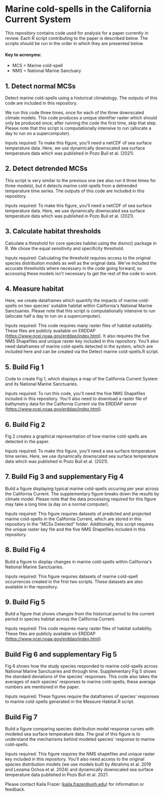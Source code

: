 # Marine cold-spells in the California Current System
This repository contains code used for analysis for a paper currently in review. Each R script contributing to the paper is described below. The scripts should be run in the order in which they are presented below.

#### Key to acronyms:

* MCS = Marine cold-spell
* NMS = National Marine Sanctuary

## 1. Detect normal MCSs
Detect marine cold-spells using a historical climatology. The outputs of this code are included in this repository.

We run this code three times, once for each of the three downscaled climate models. This code produces a unique identifier raster which should only be produced once; after running the code the first time, skip that step. Please note that this script is computationally intensive to run (allocate a day to run on a supercomputer).

Inputs required:
To make this figure, you'll need a netCDF of sea surface temperature data. Here, we use dynamically downscaled sea surface temperature data which was published in Pozo Buil et al. (2021).

## 2. Detect detrended MCSs
This script is very similar to the previous one (we also run it three times for three models), but it detects marine cold-spells from a detrended temperature time series. The outputs of this code are included in this repository.

Inputs required:
To make this figure, you'll need a netCDF of sea surface temperature data. Here, we use dynamically downscaled sea surface temperature data which was published in Pozo Buil et al. (2021).

## 3. Calculate habitat thresholds
Calculate a threshold for core species habitat using the dismo() package in R. We chose the equal sensitivity and specificity threshold.

Inputs required:
Calculating the threshold requires access to the original species distribution models as well as the original data. We've included the accurate thresholds where necessary in the code going forward, so accessing these models isn't necessary to get the rest of the code to work.

## 4. Measure habitat
Here, we create dataframes which quantify the impacts of marine cold-spells on two species' suitable habitat within California's National Marine Sanctuaries. Please note that this script is computationally intensive to run (allocate half a day to run on a supercomputer).

Inputs required:
This code requires many raster files of habitat suitability. These files are publicly available on ERDDAP (https://www.ncei.noaa.gov/erddap/index.html). It also requires the five NMS Shapefiles and unique raster key included in this repository. You'll also need dataframes of marine cold-spells detected in the system, which are included here and can be created via the Detect marine cold-spells.R script.

## 5. Build Fig 1
Code to create Fig 1, which displays a map of the California Current System and its National Marine Sanctuaries.

Inputs required:
To run this code, you'll need the five NMS Shapefiles included in this repository. You'll also need to download a raster file of bathymetry data for the California Current via the ERDDAP server (https://www.ncei.noaa.gov/erddap/index.html). 

## 6. Build Fig 2
Fig 2 creates a graphical representation of how marine cold-spells are detected in the paper.

Inputs required:
To make this figure, you'll need a sea surface temperature time series. Here, we use dynamically downscaled sea surface temperature data which was published in Pozo Buil et al. (2021).

## 7. Build Fig 3 and supplementary Fig 4
Build a figure displaying typical marine cold-spells occuring per year across the California Current. The supplementary figure breaks down the results by climate model. Please note that the data processing required for this figure may take a long time (a day on a normal computer).

Inputs required:
This figure requires datasets of predicted and projected marine cold-spells in the California Current, which are stored in this repository in the "MCSs Detected" folder. Additionally, this script requires the unique raster key file and the five NMS Shapefiles included in this repository.

## 8. Build Fig 4
Build a figure to display changes in marine cold-spells within California's National Marine Sanctuaries.

Inputs required:
This figure requires datasets of marine cold-spell occurrences created in the first two scripts. These datasets are also available in the repository.

## 9. Build Fig 5
Build a figure that shows changes from the historical period to the current period in species habitat across the California Current.

Inputs required:
This code requires many raster files of habitat suitability. These files are publicly available on ERDDAP (https://www.ncei.noaa.gov/erddap/index.html).

## Build Fig 6 and supplementary Fig 5
Fig 6 shows how the study species responded to marine cold-spells across National Marine Sanctuaries and through time. Supplementary Fig 5 shows the standard deviations of the species' responses. This code also takes the averages of each species' responses to marine cold-spells; these average numbers are mentioned in the paper.

Inputs required:
These figures require the dataframes of species' responses to marine cold-spells generated in the Measure Habitat.R script.

## Build Fig 7
Build a figure comparing species distribution model response curves with modeled sea surface temperature data. The goal of this figure is to understand the mechanisms behind modeled species' response to marine cold-spells.

Inputs required:
This figure requires the NMS shapefiles and unique raster key included in this repository. You'll also need access to the original species distribution models (we use models built by Abrahms et al. 2019 and Lezama Ochoa et al. 2024) and dynamically downscaled sea surface temperature data published in Pozo Buil et al. 2021.

Please contact Kaila Frazer (kaila.frazer@unh.edu) for information or feedback.
